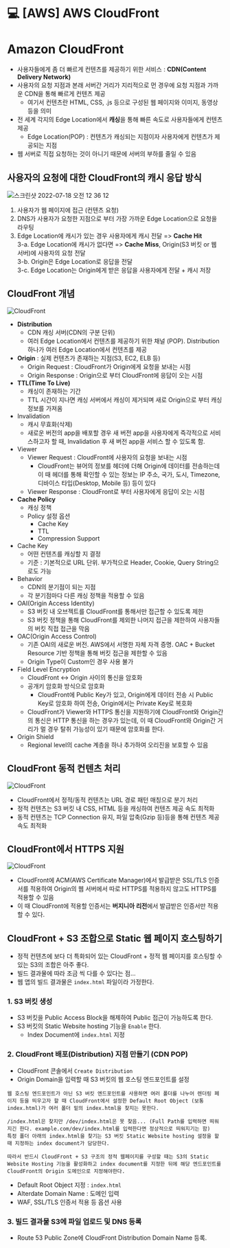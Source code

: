 💻 [AWS] AWS CloudFront
====================
# Amazon CloudFront
* 사용자들에게 좀 더 빠르게 컨텐츠를 제공하기 위한 서비스 : **CDN(Content Delivery Network)**
* 사용자의 요청 지점과 본래 서버간 거리가 지리적으로 먼 경우에 요청 지점과 가까운 CDN을 통해 빠르게 컨텐츠 제공 
  * 여기서 컨텐츠란 HTML, CSS, .js 등으로 구성된 웹 페이지와 이미지, 동영상 등을 의미
* 전 세계 각지의 Edge Location에서 **캐싱**을 통해 빠른 속도로 사용자들에게 컨텐츠 제공
  * Edge Location(POP) : 컨텐츠가 캐싱되는 지점이자 사용자에게 컨텐츠가 제공되는 지점
* 웹 서버로 직접 요청하는 것이 아니기 때문에 서버의 부하를 줄일 수 있음

## 사용자의 요청에 대한 CloudFront의 캐시 응답 방식
![스크린샷 2022-07-18 오전 12 36 12](https://user-images.githubusercontent.com/57285121/179405715-f26481fc-7f51-4ded-a3ff-988732951b0a.png)

1. 사용자가 웹 페이지에 접근 (컨텐츠 요청)
2. DNS가 사용자가 요청한 지점으로 부터 가장 가까운 Edge Location으로 요청을 라우팅
3. Edge Location에 캐시가 있는 경우 사용자에게 캐시 전달 => **Cache Hit**   
  3-a. Edge Location에 캐시가 없다면 => **Cache Miss**, Origin(S3 버킷 or 웹 서버)에 사용자의 요청 전달   
  3-b. Origin은 Edge Location로 응답을 전달   
  3-c. Edge Location는 Origin에게 받은 응답을 사용자에게 전달 + 캐시 저장

## CloudFront 개념
![CloudFront](https://user-images.githubusercontent.com/57285121/197563147-00c99569-86d4-44eb-a796-3e7052f866ec.jpg)

* **Distribution**
  * CDN 캐싱 서버(CDN의 구분 단위)
  * 여러 Edge Location에서 컨텐츠를 제공하기 위한 채널 (POP). Distribution 하나가 여러 Edge Location에서 컨텐츠를 제공
* **Origin** : 실제 컨텐츠가 존재하는 지점(S3, EC2, ELB 등)
  * Origin Request : CloudFront가 Origin에게 요청을 보내는 시점
  * Origin Response : Origin으로 부터 CloudFront에 응답이 오는 시점
* **TTL(Time To Live)**
  * 캐싱이 존재하는 기간
  * TTL 시간이 지나면 캐싱 서버에서 캐싱이 제거되며 새로 Origin으로 부터 캐싱 정보를 가져옴
* Invalidation
  * 캐시 무효화(삭제)
  * 새로운 버전의 app을 배포할 경우 새 버전 app을 사용자에게 즉각적으로 서비스하고자 할 때, Invalidation 후 새 버전 app을 서비스 할 수 있도록 함.
* Viewer
  * Viewer Request : CloudFront에 사용자의 요청을 보내는 시점
    * CloudFront는 뷰어의 정보를 헤더에 더해 Origin에 데이터를 전송하는데 이 때 헤더를 통해 확인할 수 있는 정보는 IP 주소, 국가, 도시, Timezone, 디바이스 타입(Desktop, Mobile 등) 등이 있다 
  * Viewer Response : CloudFront로 부터 사용자에게 응답이 오는 시점
* **Cache Policy**
  * 캐싱 정책
  * Policy 설정 옵션
    * Cache Key
    * TTL
    * Compression Support
* Cache Key
  * 어떤 컨텐츠를 캐싱할 지 결정
  * 기준 : 기본적으로 URL 단위. 부가적으로 Header, Cookie, Query String으로도 가능
* Behavior
  * CDN의 분기점이 되는 지점
  * 각 분기점마다 다른 캐싱 정책을 적용할 수 있음
* OAI(Origin Access Identity)
  * S3 버킷 내 오브젝트를 CloudFront를 통해서만 접근할 수 있도록 제한
  * S3 버킷 정책을 통해 CloudFront를 제외한 나머지 접근을 제한하여 사용자들의 버킷 직접 접근을 막음
* OAC(Origin Access Control)
  * 기존 OAI의 새로운 버전. AWS에서 서명한 자체 자격 증명. OAC + Bucket Resource 기반 정책을 통해 버킷 접근을 제한할 수 있음
  * Origin Type이 Custom인 경우 사용 불가
* Field Level Encryption
  * CloudFront ↔️ Origin 사이의 통신을 암호화
  * 공개키 암호화 방식으로 암호화
    * CloudFront에 Public Key가 있고, Origin에게 데이터 전송 시 Public Key로 암호화 하여 전송, Origin에서는 Private Key로 복호화
  * CloudFront가 Viewer와 HTTPS 통신을 지원하기에 CloudFront와 Origin간의 통신은 HTTP 통신을 하는 경우가 있는데, 이 때 CloudFront와 Origin간 거리가 멀 경우 탈취 가능성이 있기 때문에 암호화를 한다.
* Origin Shield
  * Regional level의 cache 계층을 하나 추가하여 오리진을 보호할 수 있음

## CloudFront 동적 컨텐츠 처리

![CloudFront](https://user-images.githubusercontent.com/57285121/180594680-d88161ba-13a0-4558-a797-d0d60c07d3bc.jpg)

* CloudFront에서 정적/동적 컨텐츠는 URL 경로 패턴 매칭으로 분기 처리
* 정적 컨텐츠는 S3 버킷 내 CSS, HTML 등을 캐싱하여 컨텐츠 제공 속도 최적화 
* 동적 컨텐츠는 TCP Connection 유지, 파일 압축(Gzip 등)등을 통해 컨텐츠 제공 속도 최적화


## CloudFront에서 HTTPS 지원

![CloudFront](https://user-images.githubusercontent.com/57285121/180595009-6016e94c-8f7e-45aa-96bf-99d676772907.jpg)

* CloudFront에 ACM(AWS Certificate Manager)에서 발급받은 SSL/TLS 인증서를 적용하여 Origin의 웹 서버에서 따로 HTTPS를 적용하지 않고도 HTTPS를 적용할 수 있음
* 이 때 CloudFront에 적용할 인증서는 **버지니아 리전**에서 발급받은 인증서만 적용할 수 있다.

## CloudFront + S3 조합으로 Static 웹 페이지 호스팅하기

* 정적 컨텐츠에 보다 더 특화되어 있는 CloudFront + 정적 웹 페이지를 호스팅할 수 있는 S3의 조합은 아주 좋다.
* 빌드 결과물에 따라 조금 씩 다를 수 있다는 점...
* 웹 앱의 빌드 결과물은 `index.html` 파일이라 가정한다.

### 1. S3 버킷 생성
* S3 버킷을 Public Access Block을 해제하여 Public 접근이 가능하도록 한다.
* S3 버킷의 Static Website hosting 기능을 `Enable` 한다. 
  * Index Document에 `index.html` 지정

### 2. CloudFront 배포(Distribution) 지점 만들기 (CDN POP)
* CloudFront 콘솔에서 `Create Distribution`
* Origin Domain을 입력할 때 S3 버킷의 웹 호스팅 엔드포인트를 설정

```vim
웹 호스팅 엔드포인트가 아닌 S3 버킷 엔드포인트를 사용하면 여러 폴더를 나누어 렌더링 페이지 등을 띄우고자 할 때 CloudFront에서 설정한 Default Root Object (보통 index.html)가 여러 폴더 밑의 index.html을 찾지는 못한다. 

/index.html은 찾지만 /dev/index.html은 못 찾음... (Full Path를 입력하면 띄워지긴 한다. example.com/dev/index.html를 입력한다면 정상적으로 띄워지기는 함)
특정 폴더 아래의 index.html을 찾기는 S3 버킷 Static Website hosting 설정을 할 때 지정하는 index document가 담당한다. 

따라서 반드시 CloudFront + S3 구조의 정적 웹페이지를 구성할 때는 S3의 Static Website Hosting 기능을 활성화하고 index document를 지정한 뒤에 해당 엔드포인트를 CloudFront의 Origin 도메인으로 지정해야한다.
```
* Default Root Object 지정 : `index.html`
* Alterdate Domain Name : 도메인 입력
* WAF, SSL/TLS 인증서 적용 등 옵션 사용

### 3. 빌드 결과물 S3에 파일 업로드 및 DNS 등록
* Route 53 Public Zone에 CloudFront Distribution Domain Name 등록.